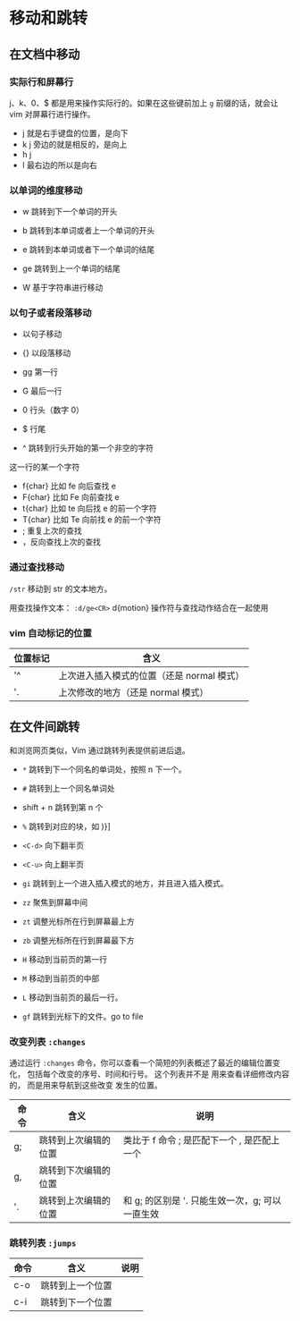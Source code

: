 # 移动和跳转

## 在文档中移动

### 实际行和屏幕行

j、k、0、$ 都是用来操作实际行的。如果在这些键前加上 `g` 前缀的话，就会让 vim 对屏幕行进行操作。

- j 就是右手键盘的位置，是向下
- k j 旁边的就是相反的，是向上
- h j
- l 最右边的所以是向右

### 以单词的维度移动

- w 跳转到下一个单词的开头
- b 跳转到本单词或者上一个单词的开头
- e 跳转到本单词或者下一个单词的结尾
- ge 跳转到上一个单词的结尾

- W 基于字符串进行移动

### 以句子或者段落移动

- 以句子移动
- {} 以段落移动

- gg 第一行
- G 最后一行
- 0 行头（数字 0）
- $ 行尾
- ^ 跳转到行头开始的第一个非空的字符

这一行的某一个字符

- f{char} 比如 fe 向后查找 e
- F{char} 比如 Fe 向前查找 e
- t{char} 比如 te 向后找 e 的前一个字符
- T{char} 比如 Te 向前找 e 的前一个字符
- ; 重复上次的查找
- ，反向查找上次的查找

### 通过查找移动

`/str` 移动到 str 的文本地方。

用查找操作文本：
`:d/ge<CR>` d{motion} 操作符与查找动作结合在一起使用

### vim 自动标记的位置

| 位置标记 | 含义                                       |
| -------- | ------------------------------------------ |
| '^       | 上次进入插入模式的位置（还是 normal 模式） |
| '.       | 上次修改的地方（还是 normal 模式）         |

## 在文件间跳转

和浏览网页类似，Vim 通过跳转列表提供前进后退。

- `*` 跳转到下一个同名的单词处，按照 n 下一个。
- `#` 跳转到上一个同名单词处
- shift + n 跳转到第 n 个
- `%` 跳转到对应的块，如 )}]
- `<C-d>` 向下翻半页
- `<C-u>` 向上翻半页
- `gi` 跳转到上一个进入插入模式的地方，并且进入插入模式。
- `zz` 聚焦到屏幕中间
- `zt` 调整光标所在行到屏幕最上方
- `zb` 调整光标所在行到屏幕最下方
- `H` 移动到当前页的第一行
- `M` 移动到当前页的中部
- `L` 移动到当前页的最后一行。

- `gf` 跳转到光标下的文件。go to file

### 改变列表 `:changes`

通过运行 `:changes` 命令，你可以查看一个简短的列表概述了最近的编辑位置变化， 包括每个改变的序号、时间和行号。 这个列表并不是 用来查看详细修改内容的， 而是用来导航到这些改变 发生的位置。

| 命令 | 含义                 | 说明                                            |
| ---- | -------------------- | ----------------------------------------------- |
| g;   | 跳转到上次编辑的位置 | 类比于 f 命令 ; 是匹配下一个 , 是匹配上一个     |
| g,   | 跳转到下次编辑的位置 |                                                 |
| '.   | 跳转到上次编辑的位置 | 和 g; 的区别是 '. 只能生效一次，g; 可以一直生效 |

### 跳转列表 `:jumps`

| 命令 | 含义             | 说明 |
| ---- | ---------------- | ---- |
| c-o  | 跳转到上一个位置 |      |
| c-i  | 跳转到下一个位置 |      |
